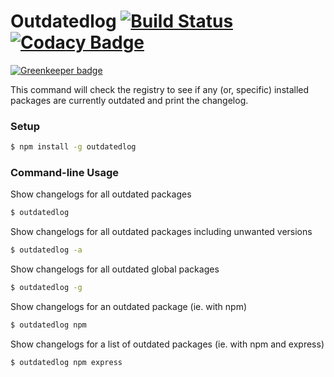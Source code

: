 # Outdatedlog [![Build Status](https://travis-ci.org/Alexandre-io/outdatedlog.svg)](https://travis-ci.org/Alexandre-io/outdatedlog) [![Codacy Badge](https://api.codacy.com/project/badge/grade/22d97fc78fb44dffbf62b94da1e6311a)](https://www.codacy.com/app/alexandre_2/outdatedlog)

[![Greenkeeper badge](https://badges.greenkeeper.io/Alexandre-io/outdatedlog.svg)](https://greenkeeper.io/)

This command will check the registry to see if any (or, specific) installed packages are currently outdated and print the changelog.

### Setup
```sh
$ npm install -g outdatedlog
```
### Command-line Usage

Show changelogs for all outdated packages
```sh
$ outdatedlog
```

Show changelogs for all outdated packages including unwanted versions
```sh
$ outdatedlog -a
```

Show changelogs for all outdated global packages
```sh
$ outdatedlog -g
```

Show changelogs for an outdated package (ie. with npm)
```sh
$ outdatedlog npm
```

Show changelogs for a list of outdated packages (ie. with npm and express)
```sh
$ outdatedlog npm express
```